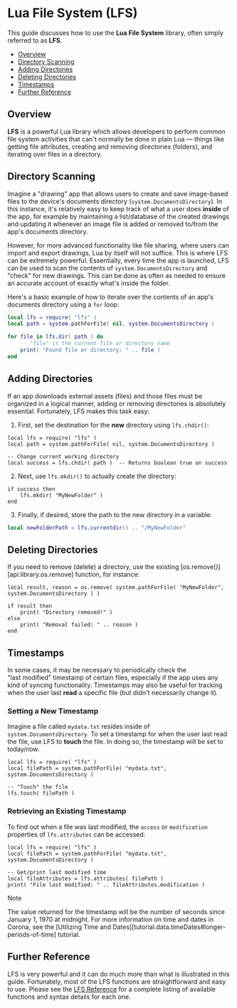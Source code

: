 # Lua File System (LFS)

This guide discusses how to use the __Lua&nbsp;File&nbsp;System__ library, often simply referred to as __LFS__.

<div class="guides-toc">

* [Overview](#overview)
* [Directory Scanning](#directory-scanning)
* [Adding Directories](#adding-directories)
* [Deleting Directories](#deleting-directories)
* [Timestamps](#timestamps)
* [Further Reference](#reference)

</div>


<a id="overview"></a>

## Overview

__LFS__ is a powerful Lua library which allows developers to perform common file system activities that can't normally be done in plain Lua&nbsp;&mdash; things like getting file attributes, creating and removing directories (folders), and iterating over files in a directory.




<a id="directory-scanning"></a>

## Directory Scanning

Imagine a "drawing" app that allows users to create and save <nobr>image-based</nobr> files to the device's documents directory (`system.DocumentsDirectory`). In this instance, it's relatively easy to keep track of what a user does __inside__ of the app, for example by maintaining a list/database of the created drawings and updating it whenever an image file is added or removed to/from the app's documents directory.

However, for more advanced functionality like file sharing, where users can import and export drawings, Lua by itself will not suffice. This is where LFS can be extremely powerful. Essentially, every time the app is launched, LFS can be used to scan the contents of `system.DocumentsDirectory` and "check" for new drawings. This can be done as often as needed to ensure an accurate account of exactly what's inside the folder.

Here's a basic example of how to iterate over the contents of an app's documents directory using a `for` loop:

``````lua
local lfs = require( "lfs" )
local path = system.pathForFile( nil, system.DocumentsDirectory )

for file in lfs.dir( path ) do
	-- "file" is the current file or directory name
	print( "Found file or directory: " .. file )
end
``````




<a id="adding-directories"></a>

## Adding Directories

If an app downloads external assets (files) and those files must be organized in a logical manner, adding or removing directories is absolutely essential. Fortunately, LFS makes this task easy:

1. First, set the destination for the __new__ directory using `lfs.chdir()`:

<div class="code-indent">

``````{ brush="lua" gutter="false" first-line="1" highlight="[5]" }
local lfs = require( "lfs" )
local path = system.pathForFile( nil, system.DocumentsDirectory )

-- Change current working directory
local success = lfs.chdir( path )  -- Returns boolean true on success
``````

</div>

2. Next, use `lfs.mkdir()` to actually create the directory:

<div class="code-indent">

``````{ brush="lua" gutter="false" first-line="1" highlight="[2]" }
if success then
	lfs.mkdir( "MyNewFolder" )
end
``````

</div>

3. Finally, if desired, store the path to the new directory in a variable:

<div class="code-indent">

``````lua
local newFolderPath = lfs.currentdir() .. "/MyNewFolder"
``````

</div>




<a id="deleting-directories"></a>

## Deleting Directories

If you need to remove (delete) a directory, use the existing [os.remove()][api.library.os.remove] function, for instance:

``````{ brush="lua" gutter="false" first-line="1" highlight="[1]" }
local result, reason = os.remove( system.pathForFile( "MyNewFolder", system.DocumentsDirectory ) )

if result then
	print( "Directory removed!" )
else
	print( "Removal failed: " .. reason )
end
``````




<a id="timestamps"></a>

## Timestamps

In some cases, it may be necessary to periodically check the "last&nbsp;modified" timestamp of certain files, especially if the app uses any kind of syncing functionality. Timestamps may also be useful for tracking when the user last __read__ a specific file (but&nbsp;didn't necessarily change&nbsp;it).

### Setting a New Timestamp

Imagine a file called `mydata.txt` resides inside of `system.DocumentsDirectory`. To set a timestamp for when the user last read the file, use LFS to __touch__ the file. In doing so, the timestamp will be set to today/now.

``````{ brush="lua" gutter="false" first-line="1" highlight="[5]" }
local lfs = require( "lfs" )
local filePath = system.pathForFile( "mydata.txt", system.DocumentsDirectory )

-- "Touch" the file
lfs.touch( filePath )
``````

### Retrieving an Existing Timestamp

To find out when a file was last modified, the `access` or `modification` properties of `lfs.attributes` can be accessed:

``````{ brush="lua" gutter="false" first-line="1" highlight="[5,6]" }
local lfs = require( "lfs" )
local filePath = system.pathForFile( "mydata.txt", system.DocumentsDirectory )

-- Get/print last modified time
local fileAttributes = lfs.attributes( filePath )
print( "File last modified: " .. fileAttributes.modification )
``````

<div class="guide-notebox">
<div class="notebox-title">Note</div>

The value returned for the timestamp will be the number of seconds since <nobr>January 1, 1970</nobr> at midnight. For more information on time and dates in Corona, see the [Utilizing Time and Dates][tutorial.data.timeDates#longer-periods-of-time] tutorial.

</div>




<a id="reference"></a>

## Further Reference

LFS is very powerful and it can do much more than what is illustrated in this guide. Fortunately, most of the LFS functions are straightforward and easy to use. Please see the [LFS Reference](http://keplerproject.github.io/luafilesystem/manual.html#reference) for a complete listing of available functions and syntax details for each one.
